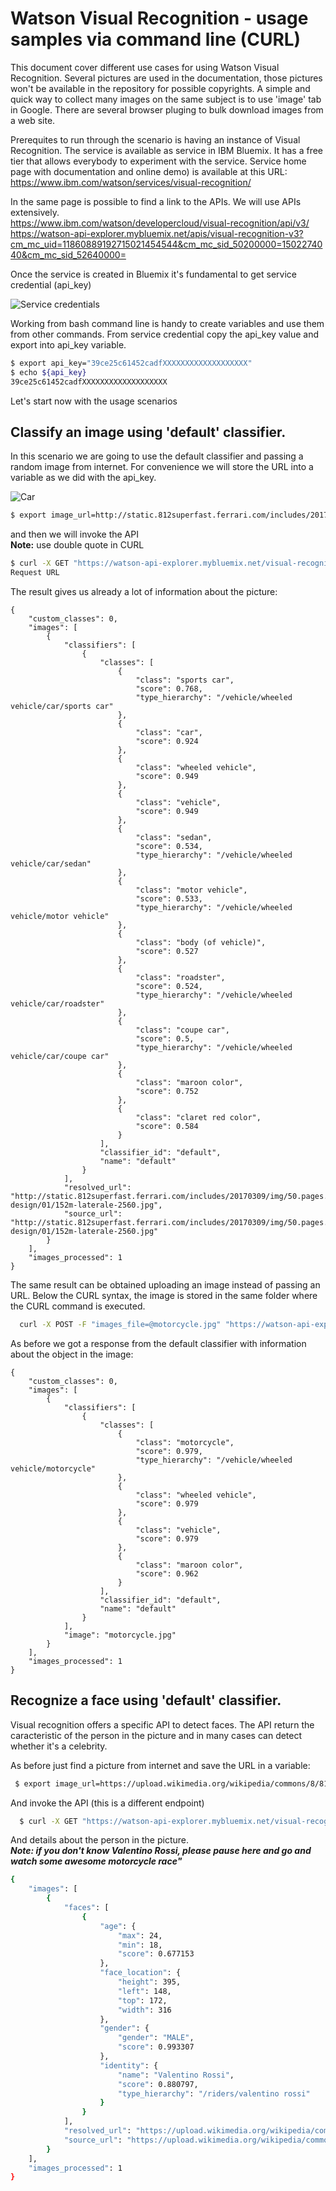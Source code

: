 # Watson Visual Recognition - usage samples via command line (CURL)
 
This document cover different use cases for using Watson Visual Recognition.
Several pictures are used in the documentation, those pictures won't be available in the repository for possible copyrights.
A simple and quick way to collect many images on the same subject is to use 'image' tab in Google. There are several browser pluging to bulk download images from a web site.

Prerequites to run through the scenario is having an instance of Visual Recognition. The service is available as service in IBM Bluemix. It has a free tier that allows everybody to experiment with the service.
Service home page with documentation and online demo) is available at this URL:  
https://www.ibm.com/watson/services/visual-recognition/

In the same page is possible to find a link to the APIs. We will use APIs extensively.  
https://www.ibm.com/watson/developercloud/visual-recognition/api/v3/  
https://watson-api-explorer.mybluemix.net/apis/visual-recognition-v3?cm_mc_uid=11860889192715021454544&cm_mc_sid_50200000=1502274040&cm_mc_sid_52640000=


Once the service is created in Bluemix it's fundamental to get service credential (api_key)

  ![Service credentials](README_images/visual-recognition_credential.jpg)
  
Working from bash command line is handy to create variables and use them from other commands. 
From service credential copy the api_key value and export into api_key variable.

``` sh
$ export api_key="39ce25c61452cadfXXXXXXXXXXXXXXXXXXX"
$ echo ${api_key}
39ce25c61452cadfXXXXXXXXXXXXXXXXXXX 
```

Let's start now with the usage scenarios


## Classify an image using 'default' classifier.

In this scenario we are going to use the default classifier and passing a random image from internet.
For convenience we will store the URL into a variable as we did with the api_key.

  ![Car](README_images/152m-laterale-2560.jpg)

``` sh
$ export image_url=http://static.812superfast.ferrari.com/includes/20170309/img/50.pages.01.homepage/03.Exterior-design/01/152m-laterale-2560.jpg
```  
and then we will invoke the API  
**Note:**  use double quote in CURL

``` sh
$ curl -X GET "https://watson-api-explorer.mybluemix.net/visual-recognition/api/v3/classify?url=${image_url}&api_key=${api_key}&classifier_ids=default&version=2016-05-20"
Request URL
```

The result gives us already a lot of information about the picture:

```
{
    "custom_classes": 0,
    "images": [
        {
            "classifiers": [
                {
                    "classes": [
                        {
                            "class": "sports car",
                            "score": 0.768,
                            "type_hierarchy": "/vehicle/wheeled vehicle/car/sports car"
                        },
                        {
                            "class": "car",
                            "score": 0.924
                        },
                        {
                            "class": "wheeled vehicle",
                            "score": 0.949
                        },
                        {
                            "class": "vehicle",
                            "score": 0.949
                        },
                        {
                            "class": "sedan",
                            "score": 0.534,
                            "type_hierarchy": "/vehicle/wheeled vehicle/car/sedan"
                        },
                        {
                            "class": "motor vehicle",
                            "score": 0.533,
                            "type_hierarchy": "/vehicle/wheeled vehicle/motor vehicle"
                        },
                        {
                            "class": "body (of vehicle)",
                            "score": 0.527
                        },
                        {
                            "class": "roadster",
                            "score": 0.524,
                            "type_hierarchy": "/vehicle/wheeled vehicle/car/roadster"
                        },
                        {
                            "class": "coupe car",
                            "score": 0.5,
                            "type_hierarchy": "/vehicle/wheeled vehicle/car/coupe car"
                        },
                        {
                            "class": "maroon color",
                            "score": 0.752
                        },
                        {
                            "class": "claret red color",
                            "score": 0.584
                        }
                    ],
                    "classifier_id": "default",
                    "name": "default"
                }
            ],
            "resolved_url": "http://static.812superfast.ferrari.com/includes/20170309/img/50.pages.01.homepage/03.Exterior-design/01/152m-laterale-2560.jpg",
            "source_url": "http://static.812superfast.ferrari.com/includes/20170309/img/50.pages.01.homepage/03.Exterior-design/01/152m-laterale-2560.jpg"
        }
    ],
    "images_processed": 1
}
```
  
The same result can be obtained uploading an image instead of passing an URL. Below the CURL syntax, the image is stored in the same folder where the CURL command is executed.

``` sh
  curl -X POST -F "images_file=@motorcycle.jpg" "https://watson-api-explorer.mybluemix.net/visual-recognition/api/v3/classify?api_key=${api_key}&classifier_ids=default&version=2016-05-20"
```

As before we got a response from the default classifier with information about the object in the image:

```
{
    "custom_classes": 0,
    "images": [
        {
            "classifiers": [
                {
                    "classes": [
                        {
                            "class": "motorcycle",
                            "score": 0.979,
                            "type_hierarchy": "/vehicle/wheeled vehicle/motorcycle"
                        },
                        {
                            "class": "wheeled vehicle",
                            "score": 0.979
                        },
                        {
                            "class": "vehicle",
                            "score": 0.979
                        },
                        {
                            "class": "maroon color",
                            "score": 0.962
                        }
                    ],
                    "classifier_id": "default",
                    "name": "default"
                }
            ],
            "image": "motorcycle.jpg"
        }
    ],
    "images_processed": 1
}
```

## Recognize a face using 'default' classifier.

Visual recognition offers a specific API to detect faces. The API return the caracteristic of the person in the picture and in many cases can detect whether it's a celebrity.

As before just find a picture from internet and save the URL in a variable:

``` sh
 $ export image_url=https://upload.wikimedia.org/wikipedia/commons/8/81/Valentino_Rossi_2010_Qatar.jpg
``` 

And invoke the API (this is a different endpoint)

``` sh
  $ curl -X GET "https://watson-api-explorer.mybluemix.net/visual-recognition/api/v3/detect_faces?url=${image_url}&version=2016-05-20"
```

And details about the person in the picture.   
***Note: if you don't know Valentino Rossi, please pause here and go and watch some awesome motorcycle race"***

``` sh
{
    "images": [
        {
            "faces": [
                {
                    "age": {
                        "max": 24,
                        "min": 18,
                        "score": 0.677153
                    },
                    "face_location": {
                        "height": 395,
                        "left": 148,
                        "top": 172,
                        "width": 316
                    },
                    "gender": {
                        "gender": "MALE",
                        "score": 0.993307
                    },
                    "identity": {
                        "name": "Valentino Rossi",
                        "score": 0.880797,
                        "type_hierarchy": "/riders/valentino rossi"
                    }
                }
            ],
            "resolved_url": "https://upload.wikimedia.org/wikipedia/commons/8/81/Valentino_Rossi_2010_Qatar.jpg",
            "source_url": "https://upload.wikimedia.org/wikipedia/commons/8/81/Valentino_Rossi_2010_Qatar.jpg"
        }
    ],
    "images_processed": 1
}
```
